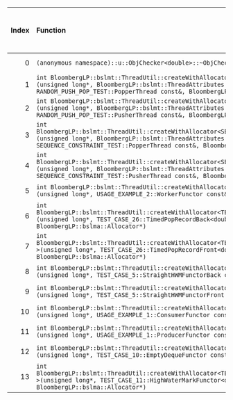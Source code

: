 |   Index | Function                                                                                                                                                                                                                                      |   Difference in number of lines |   Function size difference in bytes | Disassembly                                                                |   Number of lines in `assume` build |   Number of bytes in `assume` build |   Number of lines in `none` build |   Number of bytes in `none` build |
|--------:|:----------------------------------------------------------------------------------------------------------------------------------------------------------------------------------------------------------------------------------------------|--------------------------------:|------------------------------------:|:---------------------------------------------------------------------------|------------------------------------:|------------------------------------:|----------------------------------:|----------------------------------:|
|       0 | `(anonymous namespace)::u::ObjChecker<double>::~ObjChecker()`                                                                                                                                                                                 |                              -5 |                                 -16 | [Assumed](0.assume.s.txt), [Ignored](0.none.s.txt), [Diff](0.diff.html)    |                                 432 |                             4400832 |                               448 |                           4400848 |
|       1 | `int BloombergLP::bslmt::ThreadUtil::createWithAllocator<RANDOM_PUSH_POP_TEST::PopperThread>(unsigned long*, BloombergLP::bslmt::ThreadAttributes const&, RANDOM_PUSH_POP_TEST::PopperThread const&, BloombergLP::bslma::Allocator*)`         |                              -6 |                                 -16 | [Assumed](1.assume.s.txt), [Ignored](1.none.s.txt), [Diff](1.diff.html)    |                                 320 |                             4907616 |                               336 |                           4908768 |
|       2 | `int BloombergLP::bslmt::ThreadUtil::createWithAllocator<RANDOM_PUSH_POP_TEST::PusherThread>(unsigned long*, BloombergLP::bslmt::ThreadAttributes const&, RANDOM_PUSH_POP_TEST::PusherThread const&, BloombergLP::bslma::Allocator*)`         |                              -6 |                                 -16 | [Assumed](2.assume.s.txt), [Ignored](2.none.s.txt), [Diff](2.diff.html)    |                                 320 |                             4906896 |                               336 |                           4908032 |
|       3 | `int BloombergLP::bslmt::ThreadUtil::createWithAllocator<SEQUENCE_CONSTRAINT_TEST::PopperThread>(unsigned long*, BloombergLP::bslmt::ThreadAttributes const&, SEQUENCE_CONSTRAINT_TEST::PopperThread const&, BloombergLP::bslma::Allocator*)` |                              -6 |                                 -16 | [Assumed](3.assume.s.txt), [Ignored](3.none.s.txt), [Diff](3.diff.html)    |                                 320 |                             4909584 |                               336 |                           4910768 |
|       4 | `int BloombergLP::bslmt::ThreadUtil::createWithAllocator<SEQUENCE_CONSTRAINT_TEST::PusherThread>(unsigned long*, BloombergLP::bslmt::ThreadAttributes const&, SEQUENCE_CONSTRAINT_TEST::PusherThread const&, BloombergLP::bslma::Allocator*)` |                              -6 |                                 -16 | [Assumed](4.assume.s.txt), [Ignored](4.none.s.txt), [Diff](4.diff.html)    |                                 320 |                             4908864 |                               336 |                           4910032 |
|       5 | `int BloombergLP::bslmt::ThreadUtil::createWithAllocator<USAGE_EXAMPLE_2::WorkerFunctor>(unsigned long*, USAGE_EXAMPLE_2::WorkerFunctor const&, BloombergLP::bslma::Allocator*)`                                                              |                              -6 |                                 -16 | [Assumed](5.assume.s.txt), [Ignored](5.none.s.txt), [Diff](5.diff.html)    |                                 384 |                             4798576 |                               400 |                           4798272 |
|       6 | `int BloombergLP::bslmt::ThreadUtil::createWithAllocator<TEST_CASE_26::TimedPopRecordBack<double> >(unsigned long*, TEST_CASE_26::TimedPopRecordBack<double> const&, BloombergLP::bslma::Allocator*)`                                         |                              -7 |                                 -32 | [Assumed](6.assume.s.txt), [Ignored](6.none.s.txt), [Diff](6.diff.html)    |                                 384 |                             4806048 |                               416 |                           4805824 |
|       7 | `int BloombergLP::bslmt::ThreadUtil::createWithAllocator<TEST_CASE_26::TimedPopRecordFront<double> >(unsigned long*, TEST_CASE_26::TimedPopRecordFront<double> const&, BloombergLP::bslma::Allocator*)`                                       |                              -7 |                                 -32 | [Assumed](7.assume.s.txt), [Ignored](7.none.s.txt), [Diff](7.diff.html)    |                                 384 |                             4809520 |                               416 |                           4809328 |
|       8 | `int BloombergLP::bslmt::ThreadUtil::createWithAllocator<TEST_CASE_5::StraightHWMFunctorBack>(unsigned long*, TEST_CASE_5::StraightHWMFunctorBack const&, BloombergLP::bslma::Allocator*)`                                                    |                              -7 |                                 -32 | [Assumed](8.assume.s.txt), [Ignored](8.none.s.txt), [Diff](8.diff.html)    |                                 368 |                             4962368 |                               400 |                           4964128 |
|       9 | `int BloombergLP::bslmt::ThreadUtil::createWithAllocator<TEST_CASE_5::StraightHWMFunctorFront>(unsigned long*, TEST_CASE_5::StraightHWMFunctorFront const&, BloombergLP::bslma::Allocator*)`                                                  |                              -7 |                                 -32 | [Assumed](9.assume.s.txt), [Ignored](9.none.s.txt), [Diff](9.diff.html)    |                                 368 |                             4962976 |                               400 |                           4964768 |
|      10 | `int BloombergLP::bslmt::ThreadUtil::createWithAllocator<USAGE_EXAMPLE_1::ConsumerFunctor>(unsigned long*, USAGE_EXAMPLE_1::ConsumerFunctor const&, BloombergLP::bslma::Allocator*)`                                                          |                              -7 |                                 -32 | [Assumed](10.assume.s.txt), [Ignored](10.none.s.txt), [Diff](10.diff.html) |                                 368 |                             4801504 |                               400 |                           4801216 |
|      11 | `int BloombergLP::bslmt::ThreadUtil::createWithAllocator<USAGE_EXAMPLE_1::ProducerFunctor>(unsigned long*, USAGE_EXAMPLE_1::ProducerFunctor const&, BloombergLP::bslma::Allocator*)`                                                          |                              -7 |                                 -32 | [Assumed](11.assume.s.txt), [Ignored](11.none.s.txt), [Diff](11.diff.html) |                                 368 |                             4802416 |                               400 |                           4802160 |
|      12 | `int BloombergLP::bslmt::ThreadUtil::createWithAllocator<TEST_CASE_10::EmptyDequeFunctor>(unsigned long*, TEST_CASE_10::EmptyDequeFunctor const&, BloombergLP::bslma::Allocator*)`                                                            |                              -8 |                                 -32 | [Assumed](12.assume.s.txt), [Ignored](12.none.s.txt), [Diff](12.diff.html) |                                 416 |                             4949920 |                               448 |                           4951632 |
|      13 | `int BloombergLP::bslmt::ThreadUtil::createWithAllocator<TEST_CASE_11::HighWaterMarkFunctor<double> >(unsigned long*, TEST_CASE_11::HighWaterMarkFunctor<double> const&, BloombergLP::bslma::Allocator*)`                                     |                              -8 |                                 -32 | [Assumed](13.assume.s.txt), [Ignored](13.none.s.txt), [Diff](13.diff.html) |                                 416 |                             4939456 |                               448 |                           4941040 |